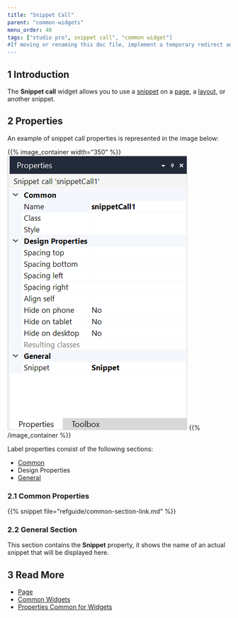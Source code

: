 ```yaml
---
title: "Snippet Call"
parent: "common-widgets"
menu_order: 40
tags: ["studio pro", snippet call", "common widget"]
#If moving or renaming this doc file, implement a temporary redirect and let the respective team know they should update the URL in the product. See Mapping to Products for more details.
---
```


## 1 Introduction

The **Snippet call** widget allows you to use a [snippet](snippet) on a [page](page), a [layout](layout), or another snippet.

## 2 Properties

An example of snippet call properties is represented in the image below:

{{% image_container width="350" %}}![Snippet Call Properties](attachments/common-widgets/snippet-call-properties.png)
{{% /image_container %}}

Label properties consist of the following sections:

* [Common](#common)
* Design Properties
* [General](#general)

### 2.1 Common Properties

{{% snippet file="refguide/common-section-link.md" %}}

### 2.2 General Section

This section contains the **Snippet** property, it shows the name of an actual snippet that will be displayed here.

## 3 Read More

* [Page](page)
* [Common Widgets](common-widgets)
* [Properties Common for Widgets](common-widget-properties)